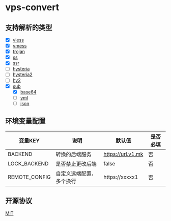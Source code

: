 # vps-convert

## 支持解析的类型

- [x] [vless](vless)
- [x] [vmess](vmess)
- [x] [trojan](trojan)
- [x] [ss](ss)
- [x] [ssr](ssr)
- [ ] [hysteria]()
- [ ] [hysteria2]()
- [ ] [hy2]()
- [x] [sub]()
    - [x] [base64]()
    - [ ] [yml]()
    - [ ] [json]()

## 环境变量配置

| 变量KEY       | 说明                     | 默认值            | 是否必填 |
| ------------- | ------------------------ | ----------------- | -------- |
| BACKEND       | 转换的后端服务           | https://url.v1.mk | 否       |
| LOCK_BACKEND  | 是否禁止更改后端         | false             | 否       |
| REMOTE_CONFIG | 自定义远端配置，多个换行 | https://xxxxx1    | 否       |

## 开源协议

[MIT](../../LICENSE)
